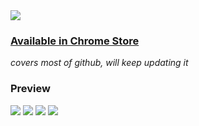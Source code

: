 <img src="https://raw.githubusercontent.com/imfunniee/gitark/master/assets/top.png">

### <a href="https://chrome.google.com/webstore/detail/gitark/pajmlahbnmcmbfdmmcacaojpedjcdjgm">Available in Chrome Store</a>

*covers most of github, will keep updating it*

### Preview

<img src="https://raw.githubusercontent.com/imfunniee/gitark/master/assets/preview/1.png">
<img src="https://raw.githubusercontent.com/imfunniee/gitark/master/assets/preview/2.png">
<img src="https://raw.githubusercontent.com/imfunniee/gitark/master/assets/preview/3.png">
<img src="https://raw.githubusercontent.com/imfunniee/gitark/master/assets/preview/4.png">
